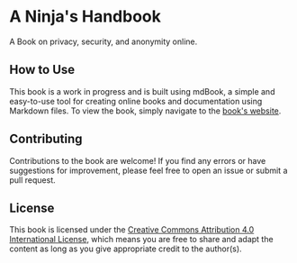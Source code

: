 # A Ninja's Handbook

A Book on privacy, security, and anonymity online.

## How to Use

This book is a work in progress and is built using mdBook, a simple and easy-to-use tool for creating online books and documentation using Markdown files. To view the book, simply navigate to the [book's website](https://zolagonano.github.io/a-ninjas-handbook).

## Contributing

Contributions to the book are welcome! If you find any errors or have suggestions for improvement, please feel free to open an issue or submit a pull request.

## License

This book is licensed under the [Creative Commons Attribution 4.0 International License](https://creativecommons.org/licenses/by/4.0/), which means you are free to share and adapt the content as long as you give appropriate credit to the author(s).
